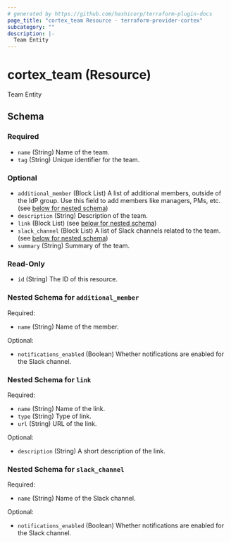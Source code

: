 ```yaml
---
# generated by https://github.com/hashicorp/terraform-plugin-docs
page_title: "cortex_team Resource - terraform-provider-cortex"
subcategory: ""
description: |-
  Team Entity
---
```


# cortex_team (Resource)

Team Entity



<!-- schema generated by tfplugindocs -->
## Schema

### Required

- `name` (String) Name of the team.
- `tag` (String) Unique identifier for the team.

### Optional

- `additional_member` (Block List) A list of additional members, outside of the IdP group. Use this field to add members like managers, PMs, etc. (see [below for nested schema](#nestedblock--additional_member))
- `description` (String) Description of the team.
- `link` (Block List) (see [below for nested schema](#nestedblock--link))
- `slack_channel` (Block List) A list of Slack channels related to the team. (see [below for nested schema](#nestedblock--slack_channel))
- `summary` (String) Summary of the team.

### Read-Only

- `id` (String) The ID of this resource.

<a id="nestedblock--additional_member"></a>
### Nested Schema for `additional_member`

Required:

- `name` (String) Name of the member.

Optional:

- `notifications_enabled` (Boolean) Whether notifications are enabled for the Slack channel.


<a id="nestedblock--link"></a>
### Nested Schema for `link`

Required:

- `name` (String) Name of the link.
- `type` (String) Type of link.
- `url` (String) URL of the link.

Optional:

- `description` (String) A short description of the link.


<a id="nestedblock--slack_channel"></a>
### Nested Schema for `slack_channel`

Required:

- `name` (String) Name of the Slack channel.

Optional:

- `notifications_enabled` (Boolean) Whether notifications are enabled for the Slack channel.


